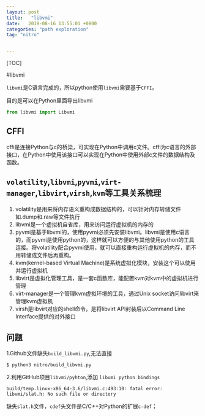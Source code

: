 ```yaml
---
layout: post
title:   "libvmi"
date:   2019-08-16 13:55:01 +0800
categories: "path exploration"
tag: "nitro"


---
```


[TOC]





#libvmi

`libvmi`是C语言完成的，所以python使用`libvmi`需要基于`CFFI`。

目的是可以在Python里面导出libvmi

```python
from libvmi import Libvmi
```

## CFFI

cffi是连接Python与c的桥梁，可实现在Python中调用c文件。cffi为c语言的外部接口，在Python中使用该接口可以实现在Python中使用外部c文件的数据结构及函数。

## `volatility`,`libvmi`,`pyvmi`,`virt-manager`,`libvirt`,`virsh`,`kvm`等工具关系梳理

1. volatility是用来将内存语义重构成数据结构的，可以针对内存转储文件如.dump和.raw等文件执行
2. libvmi是一个虚拟机自省库，用来访问运行虚拟机的内存的
3. pyvmi是基于libvmi的，使用pyvmi必须先安装libvmi。libvmi是使用c语言的，而pyvmi是使用python的，这样就可以方便的与其他使用python的工具连接。将volatility配合pyvmi使用，就可以直接重构运行虚拟机的内存，而不用转储成文件后再重构。
4. kvm(kernel-based Virtual Machine)是系统虚拟化模块，安装这个可以使用并运行虚拟机
5. libvirt是虚拟化管理工具，是一套c函数库，能配置kvm对kvm中的虚拟机进行管理
6. virt-manager是一个管理kvm虚拟环境的工具，通过Unix socket访问libvirt来管理kvm虚拟机
7. virsh是libvirt对应的shell命令，是将libvirt API封装后以Command Line Interface提供的对外接口

## 问题

1.Github文件缺失`build_libvmi.py`,无法直接

```shell
$ python3 nitro/build_libvmi.py
```

2.利用GitHub项目`libvmi/pyhton`,添加 `libvmi python bindings`

```shell
build/temp.linux-x86_64-3.6/libvmi.c:493:10: fatal error: libvmi/slat.h: No such file or directory
```

缺失`slat.h`文件，`cdef`头文件是C/C++对Python的扩展`c-def`；



